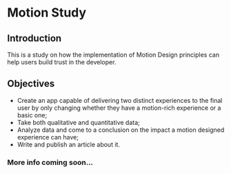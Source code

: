 # Motion Study

## Introduction
This is a study on how the implementation of Motion Design principles can help users build trust in the developer.

## Objectives
- Create an app capable of delivering two distinct experiences to the final user by only changing whether they have a motion-rich experience or a basic one;
- Take both qualitative and quantitative data;
- Analyze data and come to a conclusion on the impact a motion designed experience can have;
- Write and publish an article about it.

### More info coming soon...